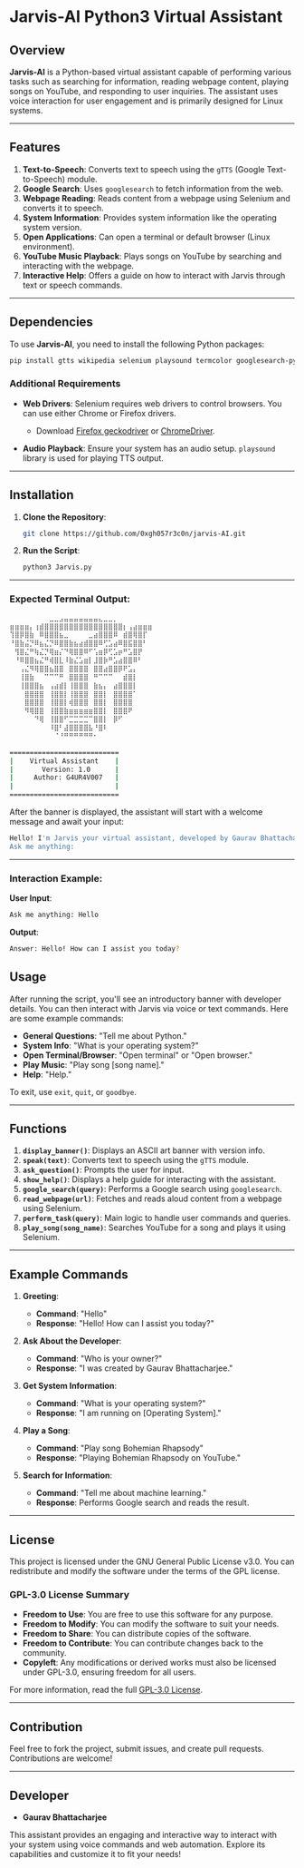 # Jarvis-AI Python3 Virtual Assistant

## Overview

**Jarvis-AI** is a Python-based virtual assistant capable of performing various tasks such as searching for information, reading webpage content, playing songs on YouTube, and responding to user inquiries. The assistant uses voice interaction for user engagement and is primarily designed for Linux systems.

---

## Features

1. **Text-to-Speech**: Converts text to speech using the `gTTS` (Google Text-to-Speech) module.
2. **Google Search**: Uses `googlesearch` to fetch information from the web.
3. **Webpage Reading**: Reads content from a webpage using Selenium and converts it to speech.
4. **System Information**: Provides system information like the operating system version.
5. **Open Applications**: Can open a terminal or default browser (Linux environment).
6. **YouTube Music Playback**: Plays songs on YouTube by searching and interacting with the webpage.
7. **Interactive Help**: Offers a guide on how to interact with Jarvis through text or speech commands.

---

## Dependencies

To use **Jarvis-AI**, you need to install the following Python packages:

```bash
pip install gtts wikipedia selenium playsound termcolor googlesearch-python
```

### Additional Requirements

- **Web Drivers**: Selenium requires web drivers to control browsers. You can use either Chrome or Firefox drivers.
  - Download [Firefox geckodriver](https://github.com/mozilla/geckodriver/releases) or [ChromeDriver](https://sites.google.com/a/chromium.org/chromedriver/).
  
- **Audio Playback**: Ensure your system has an audio setup. `playsound` library is used for playing TTS output.

---

## Installation

1. **Clone the Repository**:

   ```bash
   git clone https://github.com/0xgh057r3c0n/jarvis-AI.git
   ```

2. **Run the Script**:

   ```bash
   python3 Jarvis.py
   ```

---


### Expected Terminal Output:

```bash
⠀⠀⠀⠀⠀⠀⠀⠀⣀⣀⣠⣤⣤⣤⣤⣤⣤⣤⣄⣀⣀⡀⠀⠀⠀⠀⠀⠀⠀
⣶⣶⣶⣶⡄⢰⣾⣿⣿⣿⣿⣿⣿⣿⣿⣿⣿⣿⣿⣿⣿⣿⣿⡆⢠⣴⣶⣶⣶
⢹⣿⡿⣿⣷⠀⠿⣿⣿⣿⣦⣀⠀⠀⠀⠀⣀⣴⣿⣿⣿⠿⠀⣾⣿⢿⣿⡏
⠘⣿⣷⣬⡙⠿⣦⣌⡙⠿⣿⣿⣷⣦⣴⣾⣿⣿⠿⢋⣡⣴⠿⣿⣯⣿⣿⠃
⠀⢻⣿⣌⠛⢷⣌⡙⢿⣶⡌⠙⢿⣿⣿⠿⠋⢡⣶⡿⢋⣡⡶⠛⣡⣿⡟⠀
⠀⠘⠿⣿⣿⣦⣌⠛⢾⣿⣇⠸⣷⣌⣡⣶⡇⣸⣿⡷⠛⣡⣴⣿⣿⠿⠃⠀
⠀⠀⢠⣌⠻⢿⣿⣿⣦⣿⣿⠀⣿⣿⣿⣿⠀⣿⣿⣴⣿⣿⡿⠟⣡⡄⠀⠀
⠀⠀⢸⣿⣷⠀⠀⠉⠉⠉⠛⠀⣿⣿⣿⣿⠀⠛⠉⠉⠉⠀⠀⣾⣿⡇⠀⠀
⠀⠀⢸⣿⣿⣿⣦⠀⢠⣴⣾⡇⢸⣿⣿⣿⠀⣷⣦⡄⠀⣴⣿⣿⣿⡇⠀⠀
⠀⠀⠀⣿⣿⣿⣿⠀⢸⣿⣿⡇⢸⣿⣿⣿⠀⣿⣿⡇⠀⣿⣿⣿⣿⠁⠀⠀
⠀⠀⠀⣿⣿⣿⣿⠀⢸⣿⣿⡇⢾⣿⣿⣿⠀⣿⣿⡇⠀⣿⣿⣿⣿⠀⠀⠀
⠀⠀⠀⠻⢿⣿⣿⠀⢸⣿⣿⣷⣶⣶⣶⣶⣶⣿⣿⡇⠀⣿⣿⣿⠟⠀⠀⠀
⠀⠀⠀⠀⠀⠙⢿⠀⢸⣿⣿⠋⣉⣉⣉⣉⠉⣿⣿⡇⠀⡿⠋⠀⠀⠀⠀⠀
⠀⠀⠀⠀⠀⠀⠀⠀⠸⣿⠃⣼⣿⣿⣿⣿⣧⠘⣿⠇⠀⠀⠀⠀⠀⠀⠀⠀
⠀⠀⠀⠀⠀⠀⠀⠀⠀⠈⠘⠛⠛⠛⠛⠛⠛⠂⠀⠀⠀⠀⠀⠀⠀⠀⠀⠀

===========================
|    Virtual Assistant    |
|       Version: 1.0      |
|     Author: G4UR4V007   |
|                         |
===========================
```

After the banner is displayed, the assistant will start with a welcome message and await your input:

```bash
Hello! I'm Jarvis your virtual assistant, developed by Gaurav Bhattacharjee. You can ask me anything.
Ask me anything: 
```

---

### Interaction Example:

**User Input**:
```bash
Ask me anything: Hello
```

**Output**:
```bash
Answer: Hello! How can I assist you today?
```

## Usage

After running the script, you'll see an introductory banner with developer details. You can then interact with Jarvis via voice or text commands. Here are some example commands:

- **General Questions**: "Tell me about Python."
- **System Info**: "What is your operating system?"
- **Open Terminal/Browser**: "Open terminal" or "Open browser."
- **Play Music**: "Play song [song name]."
- **Help**: "Help."

To exit, use `exit`, `quit`, or `goodbye`.

---

## Functions

1. **`display_banner()`**: Displays an ASCII art banner with version info.
2. **`speak(text)`**: Converts text to speech using the `gTTS` module.
3. **`ask_question()`**: Prompts the user for input.
4. **`show_help()`**: Displays a help guide for interacting with the assistant.
5. **`google_search(query)`**: Performs a Google search using `googlesearch`.
6. **`read_webpage(url)`**: Fetches and reads aloud content from a webpage using Selenium.
7. **`perform_task(query)`**: Main logic to handle user commands and queries.
8. **`play_song(song_name)`**: Searches YouTube for a song and plays it using Selenium.

---

## Example Commands

1. **Greeting**:
   - **Command**: "Hello"
   - **Response**: "Hello! How can I assist you today?"

2. **Ask About the Developer**:
   - **Command**: "Who is your owner?"
   - **Response**: "I was created by Gaurav Bhattacharjee."

3. **Get System Information**:
   - **Command**: "What is your operating system?"
   - **Response**: "I am running on [Operating System]."

4. **Play a Song**:
   - **Command**: "Play song Bohemian Rhapsody"
   - **Response**: "Playing Bohemian Rhapsody on YouTube."

5. **Search for Information**:
   - **Command**: "Tell me about machine learning."
   - **Response**: Performs Google search and reads the result.

---

## License

This project is licensed under the GNU General Public License v3.0. You can redistribute and modify the software under the terms of the GPL license.

### GPL-3.0 License Summary

- **Freedom to Use**: You are free to use this software for any purpose.
- **Freedom to Modify**: You can modify the software to suit your needs.
- **Freedom to Share**: You can distribute copies of the software.
- **Freedom to Contribute**: You can contribute changes back to the community.
- **Copyleft**: Any modifications or derived works must also be licensed under GPL-3.0, ensuring freedom for all users.

For more information, read the full [GPL-3.0 License]([https://www.gnu.org/licenses/gpl-3.0.en.html](https://github.com/0xgh057r3c0n/Jarvis-AI/blob/main/LICENSE)).

---

## Contribution

Feel free to fork the project, submit issues, and create pull requests. Contributions are welcome!

---

## Developer

- **Gaurav Bhattacharjee**

This assistant provides an engaging and interactive way to interact with your system using voice commands and web automation. Explore its capabilities and customize it to fit your needs!
